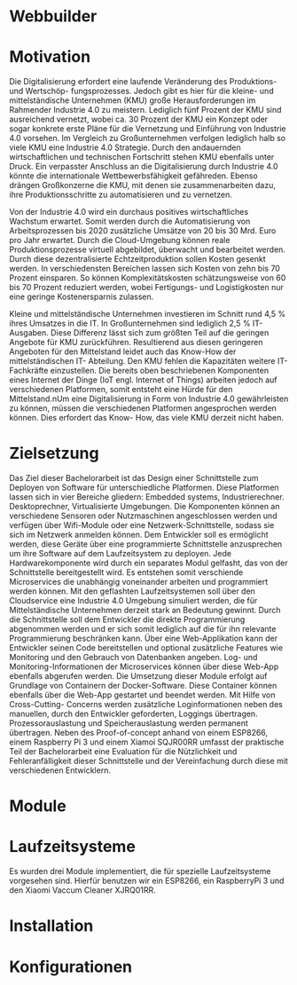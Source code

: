 # Webbuilder

# Motivation
Die Digitalisierung erfordert eine laufende Veränderung des Produktions- und Wertschöp-
fungsprozesses. Jedoch gibt es hier für die kleine- und mittelständische Unternehmen (KMU)
große Herausforderungen im Rahmender Industrie 4.0 zu meistern. Lediglich fünf Prozent der
KMU sind ausreichend vernetzt, wobei ca. 30 Prozent der KMU ein Konzept oder sogar
konkrete erste Pläne für die Vernetzung und Einführung von Industrie 4.0 vorsehen. Im
Vergleich zu Großunternehmen verfolgen lediglich halb so viele KMU eine Industrie 4.0
Strategie. Durch den andauernden wirtschaftlichen und technischen Fortschritt stehen KMU
ebenfalls unter Druck. Ein verpasster Anschluss an die Digitalisierung durch Industrie 4.0
könnte die internationale Wettbewerbsfähigkeit gefähreden. Ebenso drängen Großkonzerne die
KMU, mit denen sie zusammenarbeiten dazu, ihre Produktionsschritte zu automatisieren und
zu vernetzen.

Von der Industrie 4.0 wird ein durchaus positives wirtschaftliches Wachstum erwartet. Somit
werden durch die Automatisierung von Arbeitsprozessen bis 2020 zusätzliche Umsätze von 20
bis 30 Mrd. Euro pro Jahr erwartet. Durch die Cloud-Umgebung können reale
Produktionsprozesse virtuell abgebildet, überwacht und bearbeitet werden. Durch diese
dezentralisierte Echtzeitproduktion sollen Kosten gesenkt werden. In verschiedensten
Bereichen lassen sich Kosten von zehn bis 70 Prozent einsparen. So können
Komplexitätskosten schätzungsweise von 60 bis 70 Prozent reduziert werden, wobei
Fertigungs- und Logistigkosten nur eine geringe Kostenersparnis zulassen.

Kleine und mittelständische Unternehmen investieren im Schnitt rund 4,5 % ihres Umsatzes in
die IT. In Großunternehmen sind lediglich 2,5 % IT-Ausgaben. Diese Differenz lässt sich zum
größten Teil auf die geringen Angebote für KMU zurückführen. Resultierend aus diesen
geringeren Angeboten für den Mittelstand leidet auch das Know-How der mittelständischen IT-
Abteilung. Den KMU fehlen die Kapazitäten weitere IT-Fachkräfte einzustellen. Die bereits
oben beschriebenen Komponenten eines Internet der Dinge (IoT engl. Internet of Things)
arbeiten jedoch auf verschiedenen Platformen, somit entsteht eine Hürde für den
Mittelstand.nUm eine Digitalisierung in Form von Industrie 4.0 gewährleisten zu können,
müssen die verschiedenen Platformen angesprochen werden können. Dies erfordert das Know-
How, das viele KMU derzeit nicht haben.

# Zielsetzung

Das Ziel dieser Bachelorarbeit ist das Design einer Schnittstelle zum Deployen von Software
für unterschiedliche Platformen. Diese Platformen lassen sich in vier Bereiche gliedern:
Embedded systems, Industrierechner. Desktoprechner, Virtualisierte Umgebungen. Die
Komponenten können an verschiedene Sensoren oder Nutzmaschinen angeschlossen werden
und verfügen über Wifi-Module oder eine Netzwerk-Schnittstelle, sodass sie sich im Netzwerk
anmelden können. Dem Entwickler soll es ermöglicht werden, diese Geräte über eine
programmierte Schnittstelle anzusprechen um ihre Software auf dem Laufzeitsystem zu
deployen. Jede Hardwarekomponente wird durch ein separates Modul gelfasht, das von der
Schnittstelle bereitgestellt wird. Es entstehen somit verschiende Microservices die unabhängig
voneinander arbeiten und programmiert werden können. Mit den geflashten Laufzeitsystemen
soll über den Cloudservice eine Industrie 4.0 Umgebung simuliert werden, die für
Mittelständische Unternehmen derzeit stark an Bedeutung gewinnt. Durch die Schnittstelle soll
dem Entwickler die direkte Programmierung abgenommen werden und er sich somit lediglich
auf die für ihn relevante Programmierung beschränken kann. Über eine Web-Applikation kann
der Entwickler seinen Code bereitstellen und optional zusätzliche Features wie Monitoring und
den Gebrauch von Datenbanken angeben. Log- und Monitoring-Informationen der
Microservices können über diese Web-App ebenfalls abgerufen werden. Die Umsetzung dieser
Module erfolgt auf Grundlage von Containern der Docker-Software. Diese Container können
ebenfalls über die Web-App gestartet und beendet werden. Mit Hilfe von Cross-Cutting-
Concerns werden zusätzliche Loginformationen neben des manuellen, durch den Entwickler
geforderten, Loggings übertragen. Prozessorauslastung und Speicherauslastung werden
permanent übertragen. Neben des Proof-of-concept anhand von einem ESP8266, einem
Raspberry Pi 3 und einem Xiamoi SQJR00RR umfasst der praktische Teil der Bachelorarbeit
eine Evaluation für die Nützlichkeit und Fehleranfälligkeit dieser Schnittstelle und der
Vereinfachung durch diese mit verschiedenen Entwicklern.




# Module 

# Laufzeitsysteme
Es wurden drei Module implementiert, die für spezielle Laufzeitsysteme vorgesehen sind. Hierfür benutzen wir ein ESP8266, ein RaspberryPi 3 und den Xiaomi Vaccum Cleaner XJRQ01RR.

# Installation

# Konfigurationen
